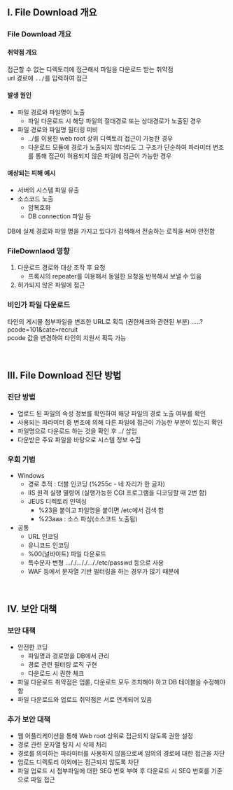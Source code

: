 ## I. File Download 개요
### File Download 개요
#### 취약점 개요
접근할 수 없는 디렉토리에 접근해서 파일을 다운로드 받는 취약점  
url 경로에 `../`를 입력하여 접근

#### 발생 원인
- 파일 경로와 파일명이 노출
    - 파일 다운로드 시 해당 파일의 절대경로 또는 상대경로가 노출된 경우
- 파일 경로와 파일명 필터링 미비
    - ../를 이용한 web root 상위 디렉토리 접근이 가능한 경우
    - 다운로드 모듈에 경로가 노출되지 않더라도 그 구조가 단순하여 파라미터 변조를 통해 접근이 허용되지 않은 파일에 접근이 가능한 경우

#### 예상되는 피해 예시
- 서버의 시스템 파일 유출
- 소스코드 노출 
    - 암복호화
    - DB connection 파일 등

DB에 실제 경로와 파일 명을 가지고 있다가 검색해서 전송하는 로직을 써야 안전함

### FileDownlaod 영향
1. 다운로드 경로와 대상 조작 후 요청 
    - 프록시의 repeater를 이용해서 동일한 요청을 반복해서 보낼 수 있음
2. 허가되지 않은 파일에 접근

### 비인가 파일 다운로드
타인의 게시물 첨부파일을 변조한 URL로 획득 (권한체크와 관련된 부분)
.....?pcode=101&cate=recruit  
pcode 값을 변경하여 타인의 지원서 획득 가능  

<br>

## III. File Download 진단 방법
### 진단 방법
- 업로드 된 파일의 속성 정보를 확인하여 해당 파일의 경로 노출 여부를 확인
- 사용되는 파라미터 중 변조에 의해 다른 파일에 접근이 가능한 부분이 있는지 확인
- 파일명으로 다운로드 하는 것을 확인 후 ../ 삽입
- 다운받은 주요 파일을 바탕으로 시스템 정보 수집

### 우회 기법
- Windows
    - 경로 추적 : 더블 인코딩 (%255c - 네 자리가 한 글자)
    - IIS 원격 실행 멸령어 (실행가능한 CGI 프로그램을 디코딩할 때 2번 함)
    - JEUS 디렉토리 인덱싱 
        - %23을 붙이고 파일명을 붙이면 /etc에서 검색 함
        - %23aaa : 소스 파싱(소스코드 노출됨)
- 공통
    - URL 인코딩
    - 유니코드 인코딩
    - %00(널바이트) 파일 다운로드
    - 특수문자 변형 ..././..././..././etc/passwd 등으로 사용
    - WAF 등에서 문자열 기반 필터링을 하는 경우가 많기 때문에

<br>

## IV. 보안 대책
### 보안 대책
- 안전한 코딩
    - 파일명과 경로명을 DB에서 관리
    - 경로 관련 필터링 로직 구현
    - 다운로드 시 권한 체크
- 파일 다운로드 취약점은 업롣, 다운로드 모두 조치해야 하고 DB 테이블을 수정해야 함
- 파일 다운로드와 업로드 취약점은 서로 연계되어 있음

### 추가 보안 대책
- 웹 어플리케이션을 통해 Web root 상위로 접근되지 않도록 권한 설정
- 경로 관련 문자열 탐지 시 삭제 처리
- 경로를 의미하는 파라미터를 사용하지 않음으로써 임의의 경로에 대한 접근을 차단
- 업로드 디렉토리 이외에는 접근되지 않도록 차단
- 파일 업로드 시 첨부파일에 대한 SEQ 번호 부여 후 다운로드 시 SEQ 번호를 기준으로 파일 접근